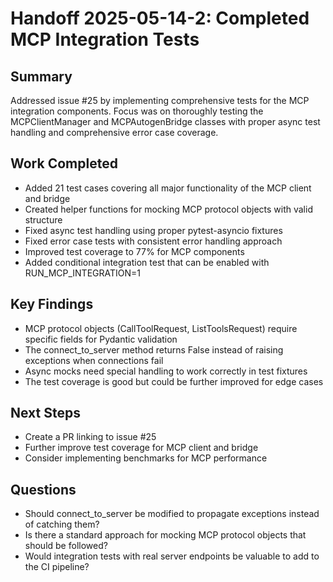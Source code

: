 # Handoff 2025-05-14-2: Completed MCP Integration Tests

## Summary

Addressed issue #25 by implementing comprehensive tests for the MCP integration components. Focus was on thoroughly testing the MCPClientManager and MCPAutogenBridge classes with proper async test handling and comprehensive error case coverage.

## Work Completed

- Added 21 test cases covering all major functionality of the MCP client and bridge
- Created helper functions for mocking MCP protocol objects with valid structure
- Fixed async test handling using proper pytest-asyncio fixtures
- Fixed error case tests with consistent error handling approach
- Improved test coverage to 77% for MCP components
- Added conditional integration test that can be enabled with RUN_MCP_INTEGRATION=1

## Key Findings

- MCP protocol objects (CallToolRequest, ListToolsRequest) require specific fields for Pydantic validation
- The connect_to_server method returns False instead of raising exceptions when connections fail
- Async mocks need special handling to work correctly in test fixtures
- The test coverage is good but could be further improved for edge cases

## Next Steps

- Create a PR linking to issue #25
- Further improve test coverage for MCP client and bridge
- Consider implementing benchmarks for MCP performance

## Questions

- Should connect_to_server be modified to propagate exceptions instead of catching them?
- Is there a standard approach for mocking MCP protocol objects that should be followed?
- Would integration tests with real server endpoints be valuable to add to the CI pipeline?
